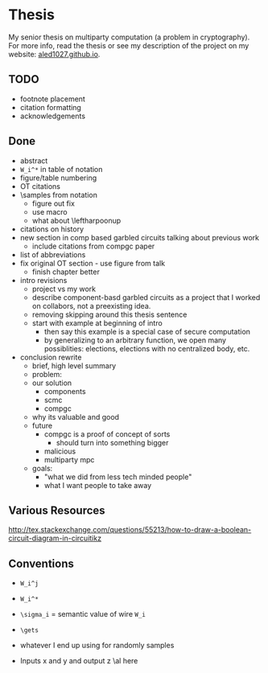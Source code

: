 # Thesis
My senior thesis on multiparty computation (a problem in cryptography). For more info, read the thesis or see my description of the project on my website: [aled1027.github.io](aled1027.github.io).

## TODO
- footnote placement
- citation formatting
- acknowledgements

## Done
* abstract
* `W_i^*` in table of notation
* figure/table numbering
* OT citations
* \samples from notation
    * figure out fix
    * use macro
    * what about \leftharpoonup
* citations on history
* new section in comp based garbled circuits talking about previous work
    * include citations from compgc paper
* list of abbreviations
* fix original OT section - use figure from talk
    * finish chapter better
* intro revisions
    * project vs my work
    * describe component-basd garbled circuits as a project that I worked on collabors, not a preexisting idea.
    * removing skipping around this thesis sentence
    * start with example at beginning of intro
        * then say this example is a special case of secure computation
        * by generalizing to an arbitrary function, we open many possiblities: elections, elections with no centralized body, etc. 
* conclusion rewrite
    * brief, high level summary
    * problem:
    * our solution
        * components
        * scmc
        * compgc
    * why its valuable and good
    * future 
        * compgc is a proof of concept of sorts
             * should turn into something bigger
        * malicious
        * multiparty mpc
    * goals:
        * "what we did from less tech minded people"
        * what I want people to take away

## Various Resources
http://tex.stackexchange.com/questions/55213/how-to-draw-a-boolean-circuit-diagram-in-circuitikz

## Conventions
- `W_i^j`
- `W_i^*`
- `\sigma_i` = semantic value of wire `W_i`
- `\gets`
- whatever I end up using for randomly samples

- Inputs x and y and output z
\al here
